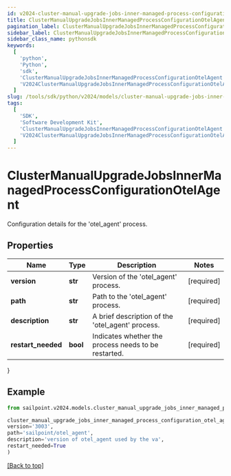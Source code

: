 ```yaml
---
id: v2024-cluster-manual-upgrade-jobs-inner-managed-process-configuration-otel-agent
title: ClusterManualUpgradeJobsInnerManagedProcessConfigurationOtelAgent
pagination_label: ClusterManualUpgradeJobsInnerManagedProcessConfigurationOtelAgent
sidebar_label: ClusterManualUpgradeJobsInnerManagedProcessConfigurationOtelAgent
sidebar_class_name: pythonsdk
keywords:
  [
    'python',
    'Python',
    'sdk',
    'ClusterManualUpgradeJobsInnerManagedProcessConfigurationOtelAgent',
    'V2024ClusterManualUpgradeJobsInnerManagedProcessConfigurationOtelAgent',
  ]
slug: /tools/sdk/python/v2024/models/cluster-manual-upgrade-jobs-inner-managed-process-configuration-otel-agent
tags:
  [
    'SDK',
    'Software Development Kit',
    'ClusterManualUpgradeJobsInnerManagedProcessConfigurationOtelAgent',
    'V2024ClusterManualUpgradeJobsInnerManagedProcessConfigurationOtelAgent',
  ]
---
```


# ClusterManualUpgradeJobsInnerManagedProcessConfigurationOtelAgent

Configuration details for the 'otel_agent' process.

## Properties

| Name | Type | Description | Notes |
| --- | --- | --- | --- |
| **version** | **str** | Version of the 'otel_agent' process. | [required] |
| **path** | **str** | Path to the 'otel_agent' process. | [required] |
| **description** | **str** | A brief description of the 'otel_agent' process. | [required] |
| **restart_needed** | **bool** | Indicates whether the process needs to be restarted. | [required] |

}

## Example

```python
from sailpoint.v2024.models.cluster_manual_upgrade_jobs_inner_managed_process_configuration_otel_agent import ClusterManualUpgradeJobsInnerManagedProcessConfigurationOtelAgent

cluster_manual_upgrade_jobs_inner_managed_process_configuration_otel_agent = ClusterManualUpgradeJobsInnerManagedProcessConfigurationOtelAgent(
version='3003',
path='sailpoint/otel_agent',
description='version of otel_agent used by the va',
restart_needed=True
)

```

[[Back to top]](#)
